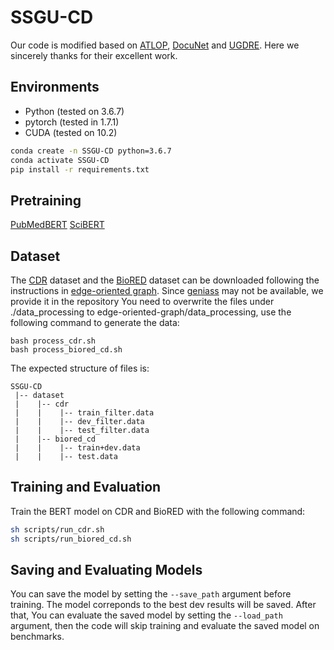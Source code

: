 # SSGU-CD
<div style="display:none">Code for [](https://).</div>

Our code is modified based on [ATLOP](https://github.com/wzhouad/ATLOP), [DocuNet](https://github.com/zjunlp/DocuNet) and [UGDRE](https://github.com/QiSun123/UGDRE). Here we sincerely thanks for their excellent work.

## Environments
* Python (tested on 3.6.7)
* pytorch (tested in 1.7.1)
* CUDA (tested on 10.2)
```bash
conda create -n SSGU-CD python=3.6.7
conda activate SSGU-CD
pip install -r requirements.txt
```

## Pretraining
[PubMedBERT](https://huggingface.co/microsoft/BiomedNLP-PubMedBERT-base-uncased-abstract)
[SciBERT](https://huggingface.co/allenai/scibert_scivocab_cased)

## Dataset
The [CDR](https://pubmed.ncbi.nlm.nih.gov/26994911/) dataset and the [BioRED](https://ftp.ncbi.nlm.nih.gov/pub/lu/BioRED/) dataset can be downloaded following the instructions in [edge-oriented graph](https://github.com/fenchri/edge-oriented-graph).
Since [geniass]() may not be available, we provide it in the repository
You need to overwrite the files under ./data_processing to edge-oriented-graph/data_processing, use the following command to generate the data:
```shell
bash process_cdr.sh
bash process_biored_cd.sh
```

The expected structure of files is:
```
SSGU-CD
 |-- dataset
 |    |-- cdr
 |    |    |-- train_filter.data
 |    |    |-- dev_filter.data
 |    |    |-- test_filter.data
 |    |-- biored_cd
 |    |    |-- train+dev.data
 |    |    |-- test.data
```

## Training and Evaluation
Train the BERT model on CDR and BioRED with the following command:

```bash
sh scripts/run_cdr.sh
sh scripts/run_biored_cd.sh
```

## Saving and Evaluating Models
You can save the model by setting the `--save_path` argument before training. The model correponds to the best dev results will be saved. After that, You can evaluate the saved model by setting the `--load_path` argument, then the code will skip training and evaluate the saved model on benchmarks.